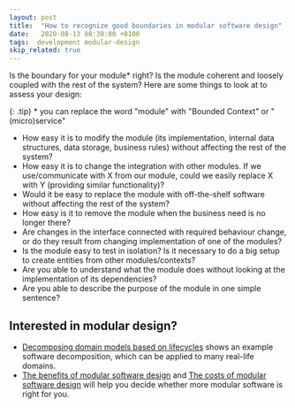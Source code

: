 ```yaml
---
layout: post
title:  "How to recognize good boundaries in modular software design"
date:   2020-08-13 08:30:00 +0100
tags:  development modular-design
skip_related: true
---
```


Is the boundary for your module* right? Is the module coherent and loosely
coupled with the rest of the system? Here are some things to look at to assess
your design:

{: .tip}
\* you can replace the word "module" with "Bounded Context" or
"(micro)service"

- How easy it is to modify the module (its implementation, internal data
  structures, data storage, business rules) without affecting the rest of the
  system?
- How easy it is to change the integration with other modules. If we
  use/communicate with X from our module, could we easily replace X with Y
  (providing similar functionality)?
- Would it be easy to replace the module with off-the-shelf software without
  affecting the rest of the system?
- How easy is it to remove the module when the business need is no longer there?
- Are changes in the interface connected with required behaviour change, or do
  they result from changing implementation of one of the modules?
- Is the module easy to test in isolation? Is it necessary to do a big setup to
  create entities from other modules/contexts?
- Are you able to understand what the module does without looking at the
  implementation of its dependencies?
- Are you able to describe the purpose of the module in one simple sentence?


## Interested in modular design?
- [Decomposing domain models based on
  lifecycles](/2020/06/24/decomposing-models-lifecycle.html) shows an example
  software decomposition, which can be applied to many real-life domains.
- [The benefits of modular software
  design](/2020/06/02/modular-software-design-benefits.html) and [The costs of
  modular software design](/2020/05/28/costs-of-modular-software-design.html)
  will help you decide whether more modular software is right for you.

